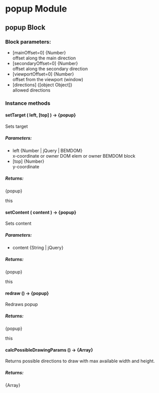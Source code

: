 # popup Module

## popup Block

### Block parameters:

* [mainOffset=0] {Number}<br/>
  offset along the main direction
* [secondaryOffset=0] {Number}<br/>
  offset along the secondary direction
* [viewportOffset=0] {Number}<br/>
  offset from the viewport (window)
* [directions] {[object Object]}<br/>
  allowed directions

### Instance methods

#### setTarget ( left, [top] ) → {popup}

Sets target

##### Parameters:

* left {Number | jQuery | BEMDOM}<br/>
  x-coordinate or owner DOM elem or owner BEMDOM block
* [top] {Number}<br/>
  y-coordinate

##### Returns:

{popup}

this

#### setContent ( content ) → {popup}

Sets content

##### Parameters:

* content {String | jQuery}

##### Returns:

{popup}

this

#### redraw () → {popup}

Redraws popup

##### Returns:

{popup}

this

#### calcPossibleDrawingParams () → {Array}

Returns possible directions to draw with max available width and height.

##### Returns:

{Array}

